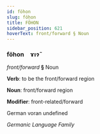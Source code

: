 ```yaml
---
id: föhon
slug: föhon
title: FÖHON
sidebar_position: 621
hoverText: front/forward § Noun
---
```


### föhon&emsp;<span kind="abugida">ɤıɂ̃</span>

*front/forward* **§** Noun

**Verb**: to be the front/forward region

**Noun**: front/forward region

**Modifier**: front-related/forward

German voran undefined

*Germanic Language Family*
